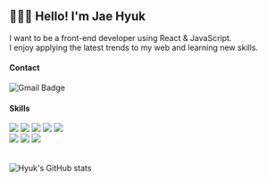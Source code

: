 ## 👩🏻‍💻 Hello! I'm Jae Hyuk

I want to be a front-end developer using React & JavaScript.</br>
I enjoy applying the latest trends to my web and learning new skills.

#### Contact
![Gmail Badge](https://img.shields.io/badge/Gmail-d14836?style=flat-square&logo=Gmail&logoColor=white&link=mailto:allofjae@gmail.com)

#### Skills
<img src="https://img.shields.io/badge/React-61DAFB?style=flat-square&logo=React&logoColor=white"/> <img src="https://img.shields.io/badge/JavaScript-F7DF1E?style=flat-square&logo=JavaScript&logoColor=white"/> <img src="https://img.shields.io/badge/Redux-764ABC?style=flat-square&logo=Redux&logoColor=white"/> <img src="https://img.shields.io/badge/TypeScript-3178C6?style=flat-square&logo=TypeScript&logoColor=white"/>  <img src="https://img.shields.io/badge/HTML5-E34F26?style=flat-square&logo=HTML5&logoColor=white"/> </br>
<img src="https://img.shields.io/badge/CSS3-1572B6?style=flat-square&logo=CSS3&logoColor=white"/>
<img src="https://img.shields.io/badge/Sass-CC6699?style=flat-square&logo=Sass&logoColor=white"/>
<img src="https://img.shields.io/badge/styled-components-DB7093?style=flat-square&logo=styled-components&logoColor=white"/>
</br>
</br>
</br>
![Hyuk's GitHub stats](https://github-readme-stats.vercel.app/api?username=allofhyuk&show_icons=true&theme=radical)
